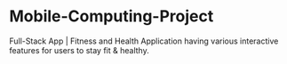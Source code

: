 # Mobile-Computing-Project
Full-Stack App | Fitness and Health Application having various interactive features for users to stay fit &amp; healthy.
